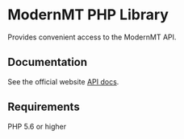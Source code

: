 # ModernMT PHP Library
Provides convenient access to the ModernMT API.

## Documentation
See the official website [API docs](https://www.modernmt.com/api?lang=php).

## Requirements
PHP 5.6 or higher
